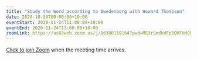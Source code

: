 ```yaml
---
title: "Study the Word according to Swedenborg with Howard Thompson"
date: 2020-10-30T00:00:00+10:00
eventStart: 2020-11-24T11:00:00+10:00
eventEnd: 2020-11-24T13:00:00+10:00
zoomLink: https://us02web.zoom.us/j/86388119164?pwd=ME9rSmdkdFp5QVFHd0hIbDZmNXhRQT09
---
```


[Click to join Zoom](https://us02web.zoom.us/j/86388119164?pwd=ME9rSmdkdFp5QVFHd0hIbDZmNXhRQT09) when the meeting time arrives.